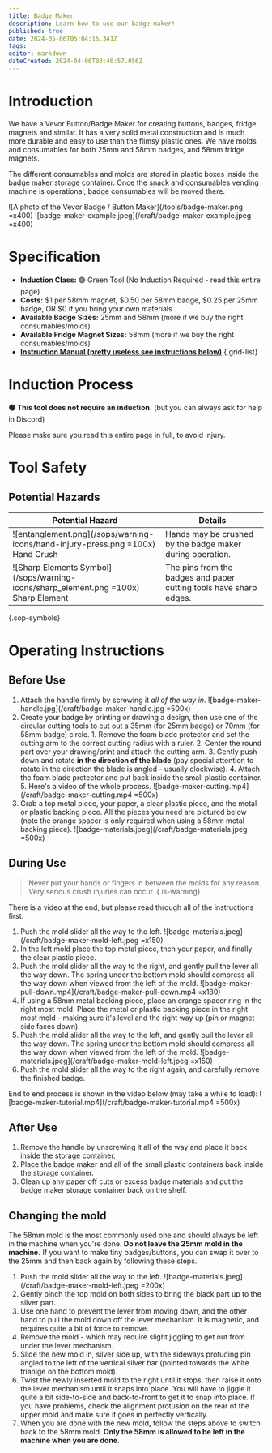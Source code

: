 ```yaml
---
title: Badge Maker
description: Learn how to use our badge maker!
published: true
date: 2024-05-06T05:04:16.341Z
tags: 
editor: markdown
dateCreated: 2024-04-06T03:40:57.056Z
---
```


# Introduction

We have a Vevor Button/Badge Maker for creating buttons, badges, fridge magnets and similar. It has a very solid metal construction and is much more durable and easy to use than the flimsy plastic ones. We have molds and consumables for both 25mm and 58mm badges, and 58mm fridge magnets.

The different consumables and molds are stored in plastic boxes inside the badge maker storage container. Once the snack and consumables vending machine is operational, badge consumables will be moved there.

![A photo of the Vevor Badge / Button Maker](/tools/badge-maker.png =x400) ![badge-maker-example.jpeg](/craft/badge-maker-example.jpeg =x400)

# Specification

- **Induction Class:** 🟢 Green Tool (No Induction Required - read this entire page)
- **Costs:** $1 per 58mm magnet, $0.50 per 58mm badge, $0.25 per 25mm badge, OR $0 if you bring your own materials
- **Available Badge Sizes:** 25mm and 58mm (more if we buy the right consumables/molds)
- **Available Fridge Magnet Sizes:** 58mm (more if we buy the right consumables/molds)
- **[Instruction Manual (pretty useless see instructions below)](/craft/badge-maker-manual.pdf)**
{.grid-list}

# Induction Process

**🟢 This tool does not require an induction.** (but you can always ask for help in Discord)

Please make sure you read this entire page in full, to avoid injury.

# Tool Safety

## Potential Hazards

|Potential Hazard|Details|
|---|---|
|![entanglement.png](/sops/warning-icons/hand-injury-press.png =100x)<div>Hand Crush</div>|Hands may be crushed by the badge maker during operation.|
|![Sharp Elements Symbol](/sops/warning-icons/sharp_element.png =100x)<div>Sharp Element</div>|The pins from the badges and paper cutting tools have sharp edges.|
{.sop-symbols}

# Operating Instructions

## Before Use

1. Attach the handle firmly by screwing it *all of the way in*.
![badge-maker-handle.jpg](/craft/badge-maker-handle.jpg =500x)
2. Create your badge by printing or drawing a design, then use one of the circular cutting tools to cut out a 35mm (for 25mm badge) or 70mm (for 58mm badge) circle.
		1. Remove the foam blade protector and set the cutting arm to the correct cutting radius with a ruler.
  	2. Center the round part over your drawing/print and attach the cutting arm.
  	3. Gently push down and rotate **in the direction of the blade** (pay special attention to rotate in the direction the blade is angled - usually clockwise).
    4. Attach the foam blade protector and put back inside the small plastic container.
    5. Here's a video of the whole process.
    ![badge-maker-cutting.mp4](/craft/badge-maker-cutting.mp4 =500x)
3. Grab a top metal piece, your paper, a clear plastic piece, and the metal or plastic backing piece. All the pieces you need are pictured below (note the orange spacer is only required when using a 58mm metal backing piece).
![badge-materials.jpeg](/craft/badge-materials.jpeg =500x)

## During Use

> Never put your hands or fingers in between the molds for any reason. Very serious crush injuries can occur.
{.is-warning}

There is a video at the end, but please read through all of the instructions first.

1. Push the mold slider all the way to the left.
![badge-materials.jpeg](/craft/badge-maker-mold-left.jpeg =x150)
2. In the left mold place the top metal piece, then your paper, and finally the clear plastic piece.
3. Push the mold slider all the way to the right, and gently pull the lever all the way down. The spring under the bottom mold should compress all the way down when viewed from the left of the mold.
![badge-maker-pull-down.mp4](/craft/badge-maker-pull-down.mp4 =x180)
4. If using a 58mm metal backing piece, place an orange spacer ring in the right most mold. Place the metal or plastic backing piece in the right most mold - making sure it's level and the right way up (pin or magnet side faces down).
5. Push the mold slider all the way to the left, and gently pull the lever all the way down. The spring under the bottom mold should compress all the way down when viewed from the left of the mold.
![badge-materials.jpeg](/craft/badge-maker-mold-left.jpeg =x150)
6. Push the mold slider all the way to the right again, and carefully remove the finished badge.

End to end process is shown in the video below (may take a while to load):
![badge-maker-tutorial.mp4](/craft/badge-maker-tutorial.mp4 =500x)

## After Use

1. Remove the handle by unscrewing it all of the way and place it back inside the storage container.
2. Place the badge maker and all of the small plastic containers back inside the storage container.
3. Clean up any paper off cuts or excess badge materials and put the badge maker storage container back on the shelf.

## Changing the mold
The 58mm mold is the most commonly used one and should always be left in the machine when you're done. **Do not leave the 25mm mold in the machine.** If you want to make tiny badges/buttons, you can swap it over to the 25mm and then back again by following these steps.

1. Push the mold slider all the way to the left.
![badge-materials.jpeg](/craft/badge-maker-mold-left.jpeg =200x)
2. Gently pinch the top mold on both sides to bring the black part up to the silver part.
3. Use one hand to prevent the lever from moving down, and the other hand to pull the mold down off the lever mechanism. It is magnetic, and requires quite a bit of force to remove.
4. Remove the mold - which may require slight jiggling to get out from under the lever mechanism.
5. Slide the new mold in, silver side up, with the sideways protuding pin angled to the left of the vertical silver bar (pointed towards the white trianlge on the bottom mold).
6. Twist the newly inserted mold to the right until it stops, then raise it onto the lever mechanism until it snaps into place. You will have to jiggle it quite a bit side-to-side and back-to-front to get it to snap into place. If you have problems, check the alignment protusion on the rear of the upper mold and make sure it goes in perfectly vertically.
7. When you are done with the new mold, follow the steps above to switch back to the 58mm mold. **Only the 58mm is allowed to be left in the machine when you are done**.